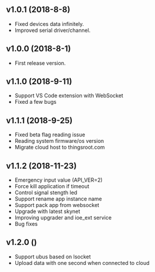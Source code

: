 v1.0.1 (2018-8-8)
-----------
* Fixed devices data infinitely.
* Improved serial driver/channel.

v1.0.0 (2018-8-1)
------------------

* First release version.

v1.1.0 (2018-9-11)
------------------

* Support VS Code extension with WebSocket
* Fixed a few bugs

v1.1.1 (2018-9-25)
------------------

* Fixed beta flag reading issue
* Reading system firmware/os version
* Migrate cloud host to thingsroot.com

v1.1.2 (2018-11-23)
------------------

* Emergency input value (API\_VER=2)
* Force kill application if timeout
* Control signal stength led
* Support rename app instance name
* Support pack app from websocket
* Upgrade with latest skynet
* Improving upgrader and ioe\_ext service
* Bug fixes

v1.2.0 ()
------------------

* Support ubus based on lsocket
* Upload data with one second when connected to cloud
